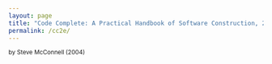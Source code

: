 ```yaml
---
layout: page
title: "Code Complete: A Practical Handbook of Software Construction, 2nd Edition"
permalink: /cc2e/
---
```


<small>by Steve McConnell (2004)</small>